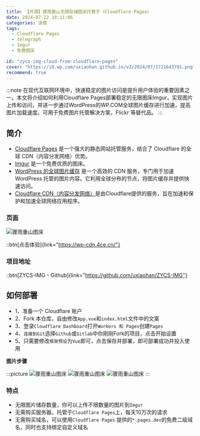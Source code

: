 ```yaml
---
title: 【开源】骤雨重山无限存储图床托管于（Cloudflare Pages）
date: 2024-07-22 18:11:06
categories: 浙商
tags:
  - Cloudflare Pages
  - telegraph
  - Imgur
  - 免费图床

id: "zycs-img-cloud-from-cloudflare-pages"
cover: "https://i0.wp.com/uxiaohan.github.io/v2/2024/07/1721643791.png"
recommend: true
---
```


:::note
在现代互联网环境中，快速稳定的图片访问是提升用户体验的重要因素之一。本文将介绍如何利用Cloudflare Pages部署稳定的无限图床Imgur，实现图片上传和访问，并进一步通过WordPress的WP.COM全球图片缓存进行加速，提高图片加载速度。可用于免费图片托管解决方案，Flickr 等替代品。
:::

## 简介

- [Cloudflare Pages](https://pages.cloudflare.com/) 是一个强大的静态网站托管服务，结合了 Cloudflare 的全球 CDN（内容分发网络）优势。
- [Imgur](https://imgur.com/) 是一个免费优质的图床。
- [WordPress 的全球图片缓存](https://01.wp.com/) 是一个高效的 CDN 服务，专门用于加速 WordPress 托管的图片内容。它利用全球分布的节点，将图片缓存并提供快速访问。
- [Cloudflare CDN（内容分发网络）](https://www.cloudflare.com/zh-cn/application-services/products/cdn/)是由Cloudflare提供的服务，旨在加速和保护和加速全球网络应用程序。

### 页面

![骤雨重山图床](https://i0.wp.com/uxiaohan.github.io/v2/2024/07/1721639712.png)

::btn[点击体验]{link="https://wp-cdn.4ce.cn/"}

### 项目地址

::btn[ZYCS-IMG - Github]{link="https://github.com/uxiaohan/ZYCS-IMG"}

## 如何部署

- 1、准备一个 Cloudflare 账户
- 2、Fork 本仓库，自由修改`App.vue`和`index.html`文件中的文案
- 3、登录`Cloudflare Dashboard`打开`Workers 和 Pages`创建`Pages`
- 4、`连接到Git`选择`Github`或`Gitlab`中你刚刚Fork的项目，点击开始设置
- 5、只需要修改`框架预设`为`Vue`即可，点击保存并部署，即可部署成功并投入使用

**图片步骤**

:::picture
![骤雨重山图床](https://i0.wp.com/uxiaohan.github.io/v2/2024/07/1721640641.png)
![骤雨重山图床](https://i0.wp.com/uxiaohan.github.io/v2/2024/07/1721640649.png)
![骤雨重山图床](https://i0.wp.com/uxiaohan.github.io/v2/2024/07/1721640656.png)
:::

### 特点

- 无限图片储存数量，你可以上传不限数量的图片到`Imgur`
- 无需购买服务器，托管于`Cloudflare Pages`上，每天10万次的请求
- 无需购买域名，可以使用`Cloudflare Pages` 提供的`*.pages.dev`的免费二级域名，同时也支持绑定自定义域名
